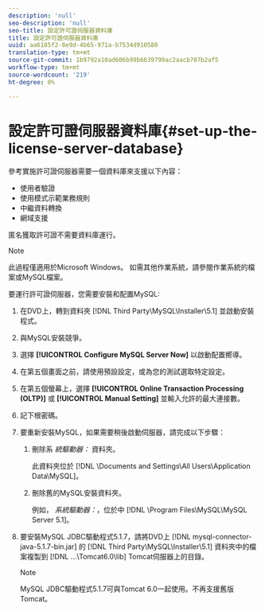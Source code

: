 ```yaml
---
description: 'null'
seo-description: 'null'
seo-title: 設定許可證伺服器資料庫
title: 設定許可證伺服器資料庫
uuid: aa6185f2-8e9d-4b65-971a-b7534d910580
translation-type: tm+mt
source-git-commit: 1b9792a10ad606b99b6639799ac2aacb707b2af5
workflow-type: tm+mt
source-wordcount: '219'
ht-degree: 0%

---
```



# 設定許可證伺服器資料庫{#set-up-the-license-server-database}

參考實施許可證伺服器需要一個資料庫來支援以下內容：

* 使用者驗證
* 使用模式示範業務規則
* 中繼資料轉換
* 網域支援

匿名獲取許可證不需要資料庫運行。

>[!NOTE]
>
>此過程僅適用於Microsoft Windows。 如需其他作業系統，請參閱作業系統的檔案或MySQL檔案。

要運行許可證伺服器，您需要安裝和配置MySQL:

1. 在DVD上，轉到資料夾 [!DNL Third Party\MySQL\Installer\5.1] 並啟動安裝程式。
1. 與MySQL安裝競爭。
1. 選擇 **[!UICONTROL Configure MySQL Server Now]** 以啟動配置嚮導。
1. 在第五個畫面之前，請使用預設設定，或為您的測試選取特定設定。
1. 在第五個螢幕上，選擇 **[!UICONTROL Online Transaction Processing (OLTP)]** 或 **[!UICONTROL Manual Setting]** 並輸入允許的最大連接數。
1. 記下根密碼。
1. 要重新安裝MySQL，如果需要稍後啟動伺服器，請完成以下步驟：
   1. 刪除系 *統驅動器：* 資料夾。

      此資料夾位於 [!DNL \Documents and Settings\All Users\Application Data\MySQL]。
   1. 刪除舊的MySQL安裝資料夾。

      例如， *系統驅動器：*，位於中 [!DNL \Program Files\MySQL\MySQL Server 5.1]。
1. 要安裝MySQL JDBC驅動程式5.1.7，請將DVD上 [!DNL mysql-connector-java-5.1.7-bin.jar] 的 [!DNL Third Party\MySQL\Installer\5.1] 資料夾中的檔案複製到 [!DNL ...\Tomcat6.0\lib] Tomcat伺服器上的目錄。

   >[!NOTE]
   >
   >MySQL JDBC驅動程式5.1.7可與Tomcat 6.0一起使用。不再支援舊版Tomcat。

